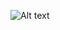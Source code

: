 ![Alt text](https://user-images.githubusercontent.com/10874703/34328525-bbef0060-e8ae-11e7-9fd0-c97c492f5768.png "Moh's Visualization")
